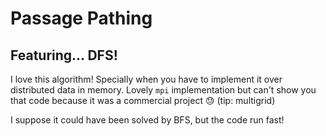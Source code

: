 # Passage Pathing #

## Featuring... DFS! ##

I love this algorithm! Specially when you have to implement it over distributed data in memory. Lovely `mpi` implementation but can't show you that code because it was a commercial project :sweat: (tip: multigrid)

I suppose it could have been solved by BFS, but the code run fast!
